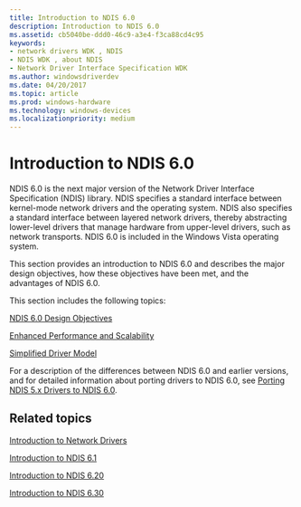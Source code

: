 ```yaml
---
title: Introduction to NDIS 6.0
description: Introduction to NDIS 6.0
ms.assetid: cb5040be-ddd0-46c9-a3e4-f3ca88cd4c95
keywords:
- network drivers WDK , NDIS
- NDIS WDK , about NDIS
- Network Driver Interface Specification WDK
ms.author: windowsdriverdev
ms.date: 04/20/2017
ms.topic: article
ms.prod: windows-hardware
ms.technology: windows-devices
ms.localizationpriority: medium
---
```


# Introduction to NDIS 6.0





NDIS 6.0 is the next major version of the Network Driver Interface Specification (NDIS) library. NDIS specifies a standard interface between kernel-mode network drivers and the operating system. NDIS also specifies a standard interface between layered network drivers, thereby abstracting lower-level drivers that manage hardware from upper-level drivers, such as network transports. NDIS 6.0 is included in the Windows Vista operating system.

This section provides an introduction to NDIS 6.0 and describes the major design objectives, how these objectives have been met, and the advantages of NDIS 6.0.

This section includes the following topics:

[NDIS 6.0 Design Objectives](ndis-6-0-design-objectives.md)

[Enhanced Performance and Scalability](enhanced-performance-and-scalability.md)

[Simplified Driver Model](simplified-driver-model.md)

For a description of the differences between NDIS 6.0 and earlier versions, and for detailed information about porting drivers to NDIS 6.0, see [Porting NDIS 5.x Drivers to NDIS 6.0](porting-ndis-5-x-drivers-to-ndis-6-0.md).

## Related topics


[Introduction to Network Drivers](introduction-to-network-drivers.md)

[Introduction to NDIS 6.1](introduction-to-ndis-6-1.md)

[Introduction to NDIS 6.20](introduction-to-ndis-6-20.md)

[Introduction to NDIS 6.30](introduction-to-ndis-6-30.md)

 

 






